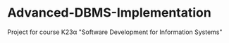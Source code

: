 # Advanced-DBMS-Implementation
Project for course Κ23α "Software Development for Information Systems"

